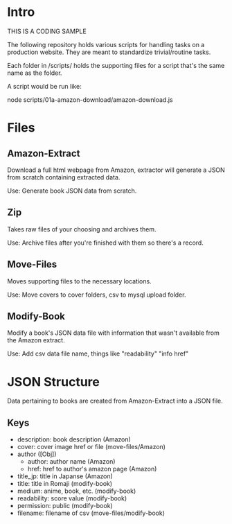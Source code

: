 # Intro
THIS IS A CODING SAMPLE

The following repository holds various scripts for handling tasks on a production website. They are meant to standardize trivial/routine tasks.

Each folder in /scripts/ holds the supporting files for a script that's the same name as the folder.

A script would be run like:

node scripts/01a-amazon-download/amazon-download.js

# Files
## Amazon-Extract
Download a full html webpage from Amazon, extractor will generate a JSON from scratch containing extracted data.

Use: Generate book JSON data from scratch.
## Zip
Takes raw files of your choosing and archives them.

Use: Archive files after you're finished with them so there's a record.
## Move-Files
Moves supporting files to the necessary locations.

Use: Move covers to cover folders, csv to mysql upload folder.
## Modify-Book
Modify a book's JSON data file with information that wasn't available from the Amazon extract.

Use: Add csv data file name, things like "readability" "info href"

# JSON Structure
Data pertaining to books are created from Amazon-Extract into a JSON file.
## Keys
- description: book description (Amazon)
- cover: cover image href or file (move-files/Amazon)
- author ([Obj])
    - author: author name (Amazon)
    - href: href to author's amazon page (Amazon)
- title_jp: title in Japanse (Amazon)
- title: title in Romaji (modify-book)
- medium: anime, book, etc. (modify-book)
- readability: score value (modify-book)
- permission: public (modify-book)
- filename: filename of csv (move-files/modify-book)
